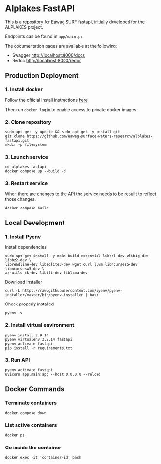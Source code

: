 # Alplakes FastAPI

This is a repository for Eawag SURF fastapi, initially developed for the ALPLAKES project.

Endpoints can be found in `app/main.py`

The documentation pages are available at the following:

- Swagger [http://localhost:8000/docs](http://localhost:8000/docs)
- Redoc [http://localhost:8000/redoc](http://localhost:8000/redoc)

## Production Deployment

### 1. Install docker

Follow the official install instructions [here](https://docs.docker.com/engine/install/)

Then run `docker login` to enable access to private docker images.

### 2. Clone repository
```console
sudo apt-get -y update && sudo apt-get -y install git
git clone https://github.com/eawag-surface-waters-research/alplakes-fastapi.git
mkdir -p filesystem
```

### 3. Launch service
```console
cd alplakes-fastapi
docker compose up --build -d
```

### 3. Restart service
When there are changes to the API the service needs to be rebuilt to reflect those changes.
```console
docker compose build
```

## Local Development

### 1. Install Pyenv
Install dependencies 
```console
sudo apt-get install -y make build-essential libssl-dev zlib1g-dev libbz2-dev \
libreadline-dev libsqlite3-dev wget curl llvm libncurses5-dev libncursesw5-dev \
xz-utils tk-dev libffi-dev liblzma-dev
```
Download installer
```console
curl -L https://raw.githubusercontent.com/pyenv/pyenv-installer/master/bin/pyenv-installer | bash
```
Check properly installed
```console
pyenv -v
```

### 2. Install virtual environment

```console
pyenv install 3.9.14
pyenv virtualenv 3.9.14 fastapi
pyenv activate fastapi
pip install -r requirements.txt
```

### 3. Run API
```console
pyenv activate fastapi
uvicorn app.main:app --host 0.0.0.0 --reload
```

## Docker Commands

### Terminate containers
```console 
docker compose down
```

### List active containers
```console 
docker ps
```

### Go inside the container
```console 
docker exec -it 'container-id' bash
```
